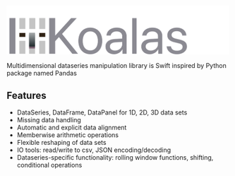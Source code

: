 <p align="center">
  <img src="logo.svg?raw=true" alt="Sublime's custom image"/>
</p>

Multidimensional dataseries manipulation library is Swift inspired by Python package named Pandas 

## Features

- DataSeries, DataFrame, DataPanel for 1D, 2D, 3D data sets
- Missing data handling
- Automatic and explicit data alignment
- Memberwise arithmetic operations
- Flexible reshaping of data sets
- IO tools: read/write to csv, JSON encoding/decoding
- Dataseries-specific functionality: rolling window functions, shifting, conditional operations

